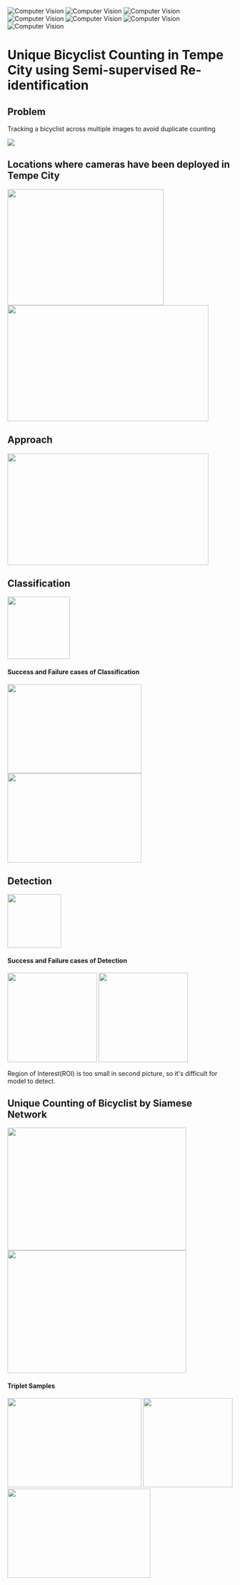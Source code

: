 ![Computer Vision](https://img.shields.io/badge/Computer%20Vision-blue)
![Computer Vision](https://img.shields.io/badge/ViT-green)
![Computer Vision](https://img.shields.io/badge/ResNet-grey)
![Computer Vision](https://img.shields.io/badge/ConvNeXt-yellow)
![Computer Vision](https://img.shields.io/badge/YOLOv8-orange)
![Computer Vision](https://img.shields.io/badge/DETR-purple)
![Computer Vision](https://img.shields.io/badge/Siamese%20networks-indigo)

# Unique Bicyclist Counting in Tempe City using Semi-supervised Re-identification

## Problem
Tracking a bicyclist across multiple images to avoid duplicate counting

<img src="/results/same_bicylist.png">

## Locations where cameras have been deployed in Tempe City
<img src="/results/image.png" width=350 height=260> <img src="/results/images_location.png" width=450 height=260>

## Approach
<img src="/results/approach.png" width=450 height=250> 

## Classification
<img src="/results/classification.png" height=140> 

#### Success and Failure cases of Classification
<img src="/results/classification_success.png" width=300 height=200> <img src="/results/classification_failure.png" width=300 height=200> 

## Detection
<img src="/results/detection.png" height=120> 

#### Success and Failure cases of Detection
<img src="/results/detect_success.png" height=200> <img src="/results/detection_failure.png" height=200> 

Region of Interest(ROI) is too small in second picture, so it's difficult for model to detect.

## Unique Counting of Bicyclist by Siamese Network
<img src="/results/siamese_network.png" width=400 height=275>   <img src="/results/unique_counting.png" width=400 height=275> 

#### Triplet Samples
<img src="/results/Easy_negative.png" width=300 height=200> <img src="/results/hard_positive.png" width=200 height=200> <img src="/results/hard_negative.png" width=320 height=200>









